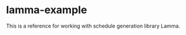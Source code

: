 lamma-example
=============

This is a reference for working with schedule generation library Lamma. 
